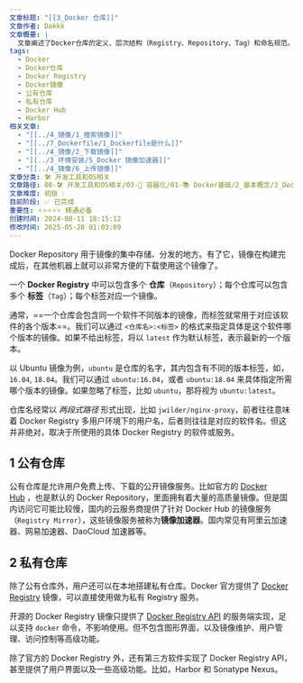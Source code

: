 ```yaml
---
文章标题: "[[3_Docker 仓库]]"
文章作者: Dakkk
文章概要: |
  文章阐述了Docker仓库的定义、层次结构（Registry、Repository、Tag）和命名规范。详细介绍了公有仓库（Docker Hub、加速器）与私有仓库（Docker Registry、Harbor）的特点及应用，是Docker镜像存储和分发的核心。
tags:
  - Docker
  - Docker仓库
  - Docker Registry
  - Docker镜像
  - 公有仓库
  - 私有仓库
  - Docker Hub
  - Harbor
相关文章:
  - "[[../4_镜像/1_搜索镜像]]"
  - "[[../7_Dockerfile/1_Dockerfile是什么]]"
  - "[[../4_镜像/2_下载镜像]]"
  - "[[../3_环境安装/5_Docker 镜像加速器]]"
  - "[[../4_镜像/6_上传镜像]]"
文章分类: 🛠️ 开发工具和OS相关
文章路径: 08-🛠️ 开发工具和OS相关/03-🐋 容器化/01-📚 Docker基础/2_基本概念/3_Docker 仓库.md
文章难度: 初级 💧
目前阶段: ✅ 已完成
重要性: ⭐⭐⭐⭐⭐ 精通必备
创建时间: 2024-08-11 18:15:12
修改时间: 2025-05-28 01:03:09
---
```


Docker Repository 用于镜像的集中存储、分发的地方。有了它，镜像在构建完成后，在其他机器上就可以非常方便的下载使用这个镜像了。

一个 **Docker Registry** 中可以包含多个 **仓库**（`Repository`）；每个仓库可以包含多个 **标签**（`Tag`）；每个标签对应一个镜像。

通常，==一个仓库会包含同一个软件不同版本的镜像，而标签就常用于对应该软件的各个版本==。我们可以通过 `<仓库名>:<标签>` 的格式来指定具体是这个软件哪个版本的镜像。如果不给出标签，将以 `latest` 作为默认标签，表示最新的一个版本。

以 Ubuntu 镜像为例，`ubuntu` 是仓库的名字，其内包含有不同的版本标签，如，`16.04`, `18.04`。我们可以通过 `ubuntu:16.04`，或者 `ubuntu:18.04` 来具体指定所需哪个版本的镜像。如果忽略了标签，比如 `ubuntu`，那将视为 `ubuntu:latest`。

仓库名经常以 _两段式路径_ 形式出现，比如 `jwilder/nginx-proxy`，前者往往意味着 Docker Registry 多用户环境下的用户名，后者则往往是对应的软件名。但这并非绝对，取决于所使用的具体 Docker Registry 的软件或服务。

## 1 公有仓库

公有仓库是允许用户免费上传、下载的公开镜像服务。比如官方的 [Docker Hub](https://hub.docker.com/) ，也是默认的 Docker Repository，里面拥有着大量的高质量镜像。但是国内访问它可能比较慢，国内的云服务商提供了针对 Docker Hub 的镜像服务（`Registry Mirror`），这些镜像服务被称为**镜像加速器**。国内常见有阿里云加速器、网易加速器、DaoCloud 加速器等。

## 2 私有仓库

除了公有仓库外，用户还可以在本地搭建私有仓库。Docker 官方提供了 [Docker Registry](https://hub.docker.com/_/registry/) 镜像，可以直接使用做为私有 Registry 服务。

开源的 Docker Registry 镜像只提供了 [Docker Registry API](https://docs.docker.com/registry/spec/api/) 的服务端实现，足以支持 `docker` 命令，不影响使用。但不包含图形界面，以及镜像维护、用户管理、访问控制等高级功能。

除了官方的 Docker Registry 外，还有第三方软件实现了 Docker Registry API，甚至提供了用户界面以及一些高级功能。比如，Harbor 和 Sonatype Nexus。